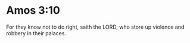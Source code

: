 # Amos 3:10

For they know not to do right, saith the LORD, who store up violence and robbery in their palaces.